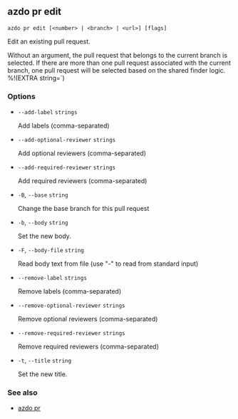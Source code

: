 ## azdo pr edit
```
azdo pr edit [<number> | <branch> | <url>] [flags]
```
Edit an existing pull request.

Without an argument, the pull request that belongs to the current branch is selected.
If there are more than one pull request associated with the current branch, one pull request will be selected based on the shared finder logic.
%!(EXTRA string=`)
### Options


* `--add-label` `strings`

	Add labels (comma-separated)

* `--add-optional-reviewer` `strings`

	Add optional reviewers (comma-separated)

* `--add-required-reviewer` `strings`

	Add required reviewers (comma-separated)

* `-B`, `--base` `string`

	Change the base branch for this pull request

* `-b`, `--body` `string`

	Set the new body.

* `-F`, `--body-file` `string`

	Read body text from file (use &#34;-&#34; to read from standard input)

* `--remove-label` `strings`

	Remove labels (comma-separated)

* `--remove-optional-reviewer` `strings`

	Remove optional reviewers (comma-separated)

* `--remove-required-reviewer` `strings`

	Remove required reviewers (comma-separated)

* `-t`, `--title` `string`

	Set the new title.


### See also

* [azdo pr](./azdo_pr.md)
